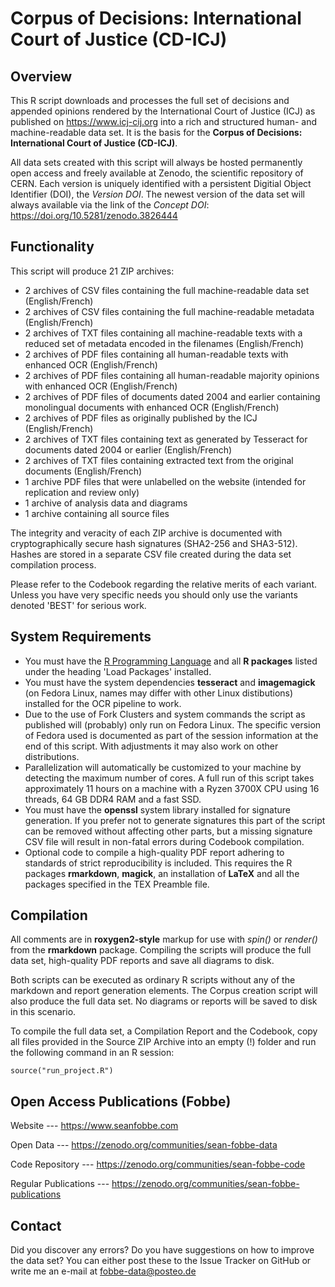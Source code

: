 # Corpus of Decisions: International Court of Justice (CD-ICJ)

## Overview

 This R script downloads and processes the full set of decisions and appended opinions rendered by the International Court of Justice (ICJ) as published on <https://www.icj-cij.org> into a rich and structured human- and machine-readable data set. It is the basis for the **Corpus of Decisions: International Court of Justice (CD-ICJ)**.

All data sets created with this script will always be hosted permanently open access and freely available at Zenodo, the scientific repository of CERN. Each version is uniquely identified with a persistent Digitial Object Identifier (DOI), the *Version DOI*. The newest version of the data set will always available via the link of the *Concept DOI*: <https://doi.org/10.5281/zenodo.3826444>




## Functionality
 
 This script will produce 21 ZIP archives:

- 2 archives of CSV files containing the full machine-readable data set (English/French)
- 2 archives of CSV files containing the full machine-readable metadata (English/French)
- 2 archives of TXT files containing all machine-readable texts with a reduced set of metadata  encoded in the filenames (English/French)
- 2 archives of PDF files containing all human-readable texts with enhanced OCR (English/French)
- 2 archives of PDF files containing all human-readable majority opinions with enhanced OCR (English/French)
- 2 archives of PDF files of documents dated 2004 and earlier containing monolingual documents with enhanced OCR (English/French)
- 2 archives of PDF files as originally published by the ICJ (English/French)
- 2 archives of TXT files containing text as generated by Tesseract for documents dated 2004 or earlier (English/French)
- 2 archives of TXT files containing extracted text from the original documents (English/French)
- 1 archive PDF files that were unlabelled on the website (intended for replication and review only)
- 1 archive of analysis data and diagrams
- 1 archive containing all source files

 The integrity and veracity of each ZIP archive is documented with cryptographically secure hash signatures (SHA2-256 and SHA3-512). Hashes are stored in a separate CSV file created during the data set compilation process.
 
 Please refer to the Codebook regarding the relative merits of each variant. Unless you have very specific needs you should only use the variants denoted 'BEST' for serious work.
 


## System Requirements

- You must have the [R Programming Language](https://www.r-project.org/) and all **R packages** listed under the heading 'Load Packages' installed.
- You must have the system dependencies **tesseract** and **imagemagick** (on Fedora Linux, names may differ with other Linux distibutions) installed for the OCR pipeline to work.
- Due to the use of Fork Clusters and system commands the script as published will (probably) only run on Fedora Linux. The specific version of Fedora used is documented as part of the session information at the end of this script. With adjustments it may also work on other distributions. 
- Parallelization will automatically be customized to your machine by detecting the maximum number of cores. A full run of this script takes approximately 11 hours on a machine with a Ryzen 3700X CPU using 16 threads, 64 GB DDR4 RAM and a fast SSD.
 - You must have the **openssl** system library installed for signature generation. If you prefer not to generate signatures this part of the script can be removed without affecting other parts, but a missing signature CSV file will result in non-fatal errors during Codebook compilation.
- Optional code to compile a high-quality PDF report adhering to standards of strict reproducibility is included. This requires the R packages **rmarkdown**, **magick**, an installation of **LaTeX** and all the packages specified in the TEX Preamble file.





## Compilation

All comments are in **roxygen2-style** markup for use with *spin()* or *render()* from the **rmarkdown** package. Compiling the scripts will produce the full data set, high-quality PDF reports and save all diagrams to disk. 

Both scripts can be executed as ordinary R scripts without any of the markdown and report generation elements. The Corpus creation script will also produce the full data set. No diagrams or reports will be saved to disk in this scenario.

To compile the full data set, a Compilation Report and the Codebook, copy all files provided in the Source ZIP Archive into an empty (!) folder and run the following command in an R session:


```
source("run_project.R")
```


## Open Access Publications (Fobbe)

Website --- https://www.seanfobbe.com

Open Data --- https://zenodo.org/communities/sean-fobbe-data

Code Repository --- https://zenodo.org/communities/sean-fobbe-code

Regular Publications --- https://zenodo.org/communities/sean-fobbe-publications

 

## Contact

Did you discover any errors? Do you have suggestions on how to improve the data set? You can either post these to the Issue Tracker on GitHub or write me an e-mail at [fobbe-data@posteo.de](mailto:fobbe-data@posteo.de)
